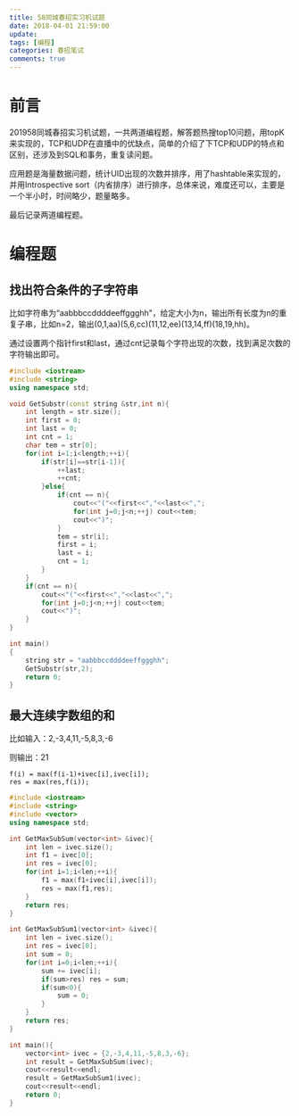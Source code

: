 ```yaml
---
title: 58同城春招实习机试题
date: 2018-04-01 21:59:00
update: 
tags: [编程]
categories: 春招笔试
comments: true
---
```


# 前言

201958同城春招实习机试题，一共两道编程题，解答题热搜top10问题，用topK来实现的，TCP和UDP在直播中的优缺点，简单的介绍了下TCP和UDP的特点和区别，还涉及到SQL和事务，重复读问题。

<!--more-->

应用题是海量数据问题，统计UID出现的次数并排序，用了hashtable来实现的，并用Introspective sort（内省排序）进行排序，总体来说，难度还可以，主要是一个半小时，时间略少，题量略多。

最后记录两道编程题。


# 编程题

## 找出符合条件的子字符串

比如字符串为“aabbbccddddeeffggghh"，给定大小为n，输出所有长度为n的重复子串，比如n=2，输出(0,1,aa)(5,6,cc)(11,12,ee)(13,14,ff)(18,19,hh)。

通过设置两个指针first和last，通过cnt记录每个字符出现的次数，找到满足次数的字符输出即可。

```C++
#include <iostream>
#include <string>
using namespace std;

void GetSubstr(const string &str,int n){
    int length = str.size();
    int first = 0;
    int last = 0;
    int cnt = 1;
    char tem = str[0];
    for(int i=1;i<length;++i){
        if(str[i]==str[i-1]){
            ++last;
            ++cnt;
        }else{
            if(cnt == n){
                cout<<"("<<first<<","<<last<<",";
                for(int j=0;j<n;++j) cout<<tem;
                cout<<")";
            }
            tem = str[i];
            first = i;
            last = i;
            cnt = 1;
        }
    }
    if(cnt == n){
        cout<<"("<<first<<","<<last<<",";
        for(int j=0;j<n;++j) cout<<tem;
        cout<<")";
    }
}

int main()
{
    string str = "aabbbccddddeeffggghh";
    GetSubstr(str,2);
    return 0;
}
```

## 最大连续字数组的和

比如输入：2,-3,4,11,-5,8,3,-6

则输出：21

    f(i) = max(f(i-1)+ivec[i],ivec[i]);
    res = max(res,f(i));

```C++
#include <iostream>
#include <string>
#include <vector>
using namespace std;

int GetMaxSubSum(vector<int> &ivec){
    int len = ivec.size();
    int f1 = ivec[0];
    int res = ivec[0];
    for(int i=1;i<len;++i){
        f1 = max(f1+ivec[i],ivec[i]);
        res = max(f1,res);
    }
    return res;
}

int GetMaxSubSum1(vector<int> &ivec){
    int len = ivec.size();
    int res = ivec[0];
    int sum = 0;
    for(int i=0;i<len;++i){
        sum += ivec[i];
        if(sum>res) res = sum;
        if(sum<0){
            sum = 0;
        }
    }
    return res;
}

int main(){
    vector<int> ivec = {2,-3,4,11,-5,8,3,-6};
    int result = GetMaxSubSum(ivec);
    cout<<result<<endl;
    result = GetMaxSubSum1(ivec);
    cout<<result<<endl;
    return 0;
}
```